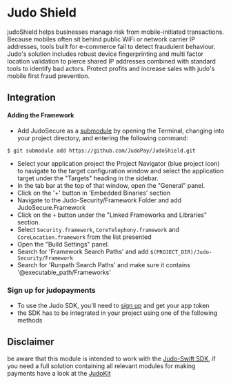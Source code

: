 # Judo Shield #

judoShield helps businesses manage risk from mobile-initiated transactions. Because mobiles often sit behind public WiFi or network carrier IP addresses, tools built for e-commerce
fail to detect fraudulent behaviour. Judo's solution includes robust device fingerprinting and multi factor location validation to pierce shared IP addresses combined with standard
tools to identify bad actors. Protect profits and increase sales with judo's mobile first fraud prevention.

## Integration

#### Adding the Framework

- Add JudoSecure as a [submodule](http://git-scm.com/docs/git-submodule) by opening the Terminal, changing into your project directory, and entering the following command:

```bash
$ git submodule add https://github.com/JudoPay/JudoShield.git
```

- Select your application project the Project Navigator (blue project icon) to navigate to the target configuration window and select the application target under the "Targets" heading in the sidebar.
- In the tab bar at the top of that window, open the "General" panel.
- Click on the '+' button in 'Embedded Binaries' section
- Navigate to the Judo-Security/Framework Folder and add JudoSecure.Framework 
- Click on the `+` button under the "Linked Frameworks and Libraries" section.
- Select `Security.framework`, `CoreTelephony.framework` and `CoreLocation.framework` from the list presented
- Open the "Build Settings" panel.
- Search for 'Framework Search Paths' and add `$(PROJECT_DIR)/Judo-Security/Framework`
- Search for 'Runpath Search Paths' and make sure it contains '@executable_path/Frameworks'

### Sign up for judopayments

- To use the Judo SDK, you'll need to [sign up](https://www.judopay.com/signup) and get your app token 
- the SDK has to be integrated in your project using one of the following methods

## Disclaimer

be aware that this module is intended to work with the [Judo-Swift SDK](https://github.com/JudoPay/Judo-Swift), if you need a full solution containing all relevant modules for making payments have a look at the [JudoKit](https://github.com/JudoPay/JudoKit)
